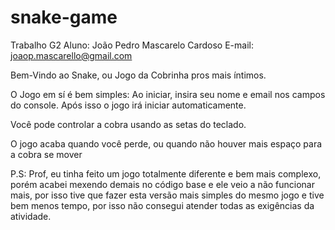 # snake-game

Trabalho G2 Aluno: João Pedro Mascarelo Cardoso E-mail: joaop.mascarello@gmail.com

Bem-Vindo ao Snake, ou Jogo da Cobrinha pros mais íntimos.

O Jogo em sí é bem simples: Ao iniciar, insira seu nome e email nos campos do console. Após isso o jogo irá iniciar automaticamente.

Você pode controlar a cobra usando as setas do teclado.

O jogo acaba quando você perde, ou quando não houver mais espaço para a cobra se mover

P.S: Prof, eu tinha feito um jogo totalmente diferente e bem mais complexo, porém acabei mexendo demais no código base e ele veio a não funcionar mais, por isso tive que fazer esta versão mais simples do mesmo jogo e tive bem menos tempo, por isso não consegui atender todas as exigências da atividade.
